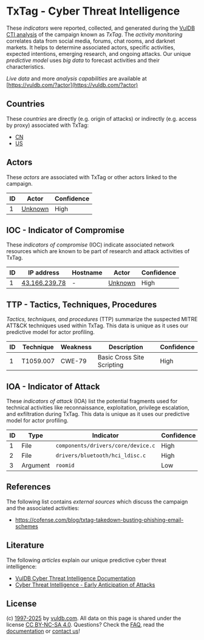 # TxTag - Cyber Threat Intelligence

These _indicators_ were reported, collected, and generated during the [VulDB CTI analysis](https://vuldb.com/?kb.cti) of the campaign known as _TxTag_. The _activity monitoring_ correlates data from social media, forums, chat rooms, and darknet markets. It helps to determine associated actors, specific activities, expected intentions, emerging research, and ongoing attacks. Our unique _predictive model_ uses _big data_ to forecast activities and their characteristics.

_Live data_ and more _analysis capabilities_ are available at [https://vuldb.com/?actor](https://vuldb.com/?actor)

## Countries

These _countries_ are directly (e.g. origin of attacks) or indirectly (e.g. access by proxy) associated with TxTag:

* [CN](https://vuldb.com/?country.cn)
* [US](https://vuldb.com/?country.us)

## Actors

These _actors_ are associated with TxTag or other actors linked to the campaign.

ID | Actor | Confidence
-- | ----- | ----------
1 | [Unknown](https://vuldb.com/?actor.unknown) | High

## IOC - Indicator of Compromise

These _indicators of compromise_ (IOC) indicate associated network resources which are known to be part of research and attack activities of TxTag.

ID | IP address | Hostname | Actor | Confidence
-- | ---------- | -------- | ----- | ----------
1 | [43.166.239.78](https://vuldb.com/?ip.43.166.239.78) | - | [Unknown](https://vuldb.com/?actor.unknown) | High

## TTP - Tactics, Techniques, Procedures

_Tactics, techniques, and procedures_ (TTP) summarize the suspected MITRE ATT&CK techniques used within TxTag. This data is unique as it uses our predictive model for actor profiling.

ID | Technique | Weakness | Description | Confidence
-- | --------- | -------- | ----------- | ----------
1 | T1059.007 | CWE-79 | Basic Cross Site Scripting | High

## IOA - Indicator of Attack

These _indicators of attack_ (IOA) list the potential fragments used for technical activities like reconnaissance, exploitation, privilege escalation, and exfiltration during TxTag. This data is unique as it uses our predictive model for actor profiling.

ID | Type | Indicator | Confidence
-- | ---- | --------- | ----------
1 | File | `components/drivers/core/device.c` | High
2 | File | `drivers/bluetooth/hci_ldisc.c` | High
3 | Argument | `roomid` | Low

## References

The following list contains _external sources_ which discuss the campaign and the associated activities:

* https://cofense.com/blog/txtag-takedown-busting-phishing-email-schemes

## Literature

The following _articles_ explain our unique predictive cyber threat intelligence:

* [VulDB Cyber Threat Intelligence Documentation](https://vuldb.com/?kb.cti)
* [Cyber Threat Intelligence - Early Anticipation of Attacks](https://www.scip.ch/en/?labs.20201022)

## License

(c) [1997-2025](https://vuldb.com/?kb.changelog) by [vuldb.com](https://vuldb.com/?kb.about). All data on this page is shared under the license [CC BY-NC-SA 4.0](https://creativecommons.org/licenses/by-nc-sa/4.0/). Questions? Check the [FAQ](https://vuldb.com/?kb.faq), read the [documentation](https://vuldb.com/?kb) or [contact us](https://vuldb.com/?contact)!
